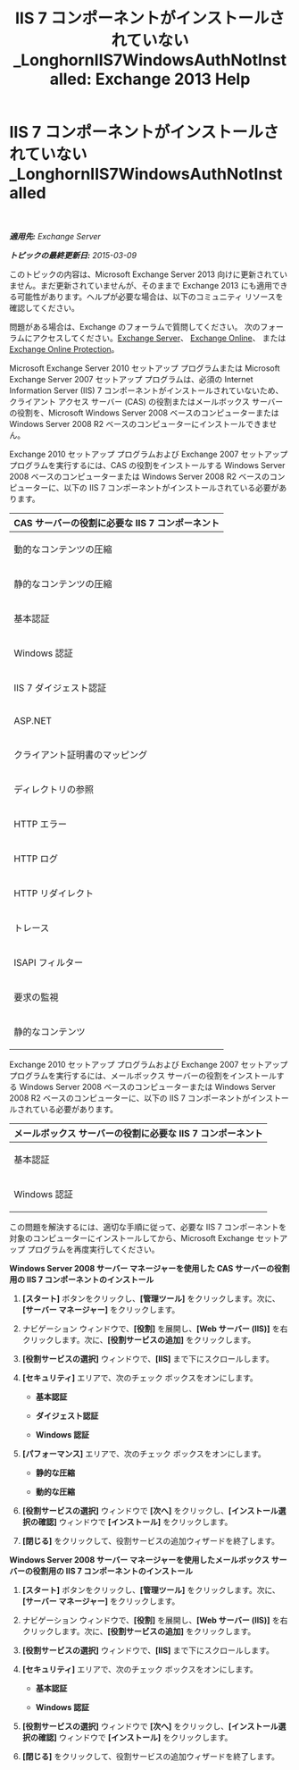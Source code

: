 ﻿---
title: 'IIS 7 コンポーネントがインストールされていない_LonghornIIS7WindowsAuthNotInstalled: Exchange 2013 Help'
TOCTitle: IIS 7 コンポーネントがインストールされていない_LonghornIIS7WindowsAuthNotInstalled
ms:assetid: f0e75196-5d0d-4e6d-8931-e6c576f55caa
ms:mtpsurl: https://technet.microsoft.com/ja-jp/library/ms.exch.setupreadiness.longhorniis7windowsauthnotinstalled(v=EXCHG.150)
ms:contentKeyID: 48270229
ms.date: 04/24/2018
mtps_version: v=EXCHG.150
ms.translationtype: HT
---

# IIS 7 コンポーネントがインストールされていない\_LonghornIIS7WindowsAuthNotInstalled

 

_**適用先:** Exchange Server_

_**トピックの最終更新日:** 2015-03-09_

このトピックの内容は、Microsoft Exchange Server 2013 向けに更新されていません。まだ更新されていませんが、そのままで Exchange 2013 にも適用できる可能性があります。ヘルプが必要な場合は、以下のコミュニティ リソースを確認してください。

問題がある場合は、Exchange のフォーラムで質問してください。 次のフォーラムにアクセスしてください。[Exchange Server](https://go.microsoft.com/fwlink/p/?linkid=60612)、 [Exchange Online](https://go.microsoft.com/fwlink/p/?linkid=267542)、 または [Exchange Online Protection](https://go.microsoft.com/fwlink/p/?linkid=285351)。

Microsoft Exchange Server 2010 セットアップ プログラムまたは Microsoft Exchange Server 2007 セットアップ プログラムは、必須の Internet Information Server (IIS) 7 コンポーネントがインストールされていないため、クライアント アクセス サーバー (CAS) の役割またはメールボックス サーバーの役割を、Microsoft Windows Server 2008 ベースのコンピューターまたは Windows Server 2008 R2 ベースのコンピューターにインストールできません。

Exchange 2010 セットアップ プログラムおよび Exchange 2007 セットアップ プログラムを実行するには、CAS の役割をインストールする Windows Server 2008 ベースのコンピューターまたは Windows Server 2008 R2 ベースのコンピューターに、以下の IIS 7 コンポーネントがインストールされている必要があります。


<table>
<colgroup>
<col style="width: 100%" />
</colgroup>
<thead>
<tr class="header">
<th><strong>CAS サーバーの役割に必要な IIS 7 コンポーネント</strong></th>
</tr>
</thead>
<tbody>
<tr class="odd">
<td><p>動的なコンテンツの圧縮</p></td>
</tr>
<tr class="even">
<td><p>静的なコンテンツの圧縮</p></td>
</tr>
<tr class="odd">
<td><p>基本認証</p></td>
</tr>
<tr class="even">
<td><p>Windows 認証</p></td>
</tr>
<tr class="odd">
<td><p>IIS 7 ダイジェスト認証</p></td>
</tr>
<tr class="even">
<td><p>ASP.NET</p></td>
</tr>
<tr class="odd">
<td><p>クライアント証明書のマッピング</p></td>
</tr>
<tr class="even">
<td><p>ディレクトリの参照</p></td>
</tr>
<tr class="odd">
<td><p>HTTP エラー</p></td>
</tr>
<tr class="even">
<td><p>HTTP ログ</p></td>
</tr>
<tr class="odd">
<td><p>HTTP リダイレクト</p></td>
</tr>
<tr class="even">
<td><p>トレース</p></td>
</tr>
<tr class="odd">
<td><p>ISAPI フィルター</p></td>
</tr>
<tr class="even">
<td><p>要求の監視</p></td>
</tr>
<tr class="odd">
<td><p>静的なコンテンツ</p></td>
</tr>
</tbody>
</table>


Exchange 2010 セットアップ プログラムおよび Exchange 2007 セットアップ プログラムを実行するには、メールボックス サーバーの役割をインストールする Windows Server 2008 ベースのコンピューターまたは Windows Server 2008 R2 ベースのコンピューターに、以下の IIS 7 コンポーネントがインストールされている必要があります。


<table>
<colgroup>
<col style="width: 100%" />
</colgroup>
<thead>
<tr class="header">
<th><strong>メールボックス サーバーの役割に必要な IIS 7 コンポーネント</strong></th>
</tr>
</thead>
<tbody>
<tr class="odd">
<td><p>基本認証</p></td>
</tr>
<tr class="even">
<td><p>Windows 認証</p></td>
</tr>
</tbody>
</table>


この問題を解決するには、適切な手順に従って、必要な IIS 7 コンポーネントを対象のコンピューターにインストールしてから、Microsoft Exchange セットアップ プログラムを再度実行してください。

**Windows Server 2008 サーバー マネージャーを使用した CAS サーバーの役割用の IIS 7 コンポーネントのインストール**

1.  **\[スタート\]** ボタンをクリックし、**\[管理ツール\]** をクリックします。次に、**\[サーバー マネージャー\]** をクリックします。

2.  ナビゲーション ウィンドウで、**\[役割\]** を展開し、**\[Web サーバー (IIS)\]** を右クリックします。次に、**\[役割サービスの追加\]** をクリックします。

3.  **\[役割サービスの選択\]** ウィンドウで、**\[IIS\]** まで下にスクロールします。

4.  **\[セキュリティ\]** エリアで、次のチェック ボックスをオンにします。
    
      - **基本認証**
    
      - **ダイジェスト認証**
    
      - **Windows 認証**

5.  **\[パフォーマンス\]** エリアで、次のチェック ボックスをオンにします。
    
      - **静的な圧縮**
    
      - **動的な圧縮**

6.  **\[役割サービスの選択\]** ウィンドウで **\[次へ\]** をクリックし、**\[インストール選択の確認\]** ウィンドウで **\[インストール\]** をクリックします。

7.  **\[閉じる\]** をクリックして、役割サービスの追加ウィザードを終了します。

**Windows Server 2008 サーバー マネージャーを使用したメールボックス サーバーの役割用の IIS 7 コンポーネントのインストール**

1.  **\[スタート\]** ボタンをクリックし、**\[管理ツール\]** をクリックします。次に、**\[サーバー マネージャー\]** をクリックします。

2.  ナビゲーション ウィンドウで、**\[役割\]** を展開し、**\[Web サーバー (IIS)\]** を右クリックします。次に、**\[役割サービスの追加\]** をクリックします。

3.  **\[役割サービスの選択\]** ウィンドウで、**\[IIS\]** まで下にスクロールします。

4.  **\[セキュリティ\]** エリアで、次のチェック ボックスをオンにします。
    
      - **基本認証**
    
      - **Windows 認証**

5.  **\[役割サービスの選択\]** ウィンドウで **\[次へ\]** をクリックし、**\[インストール選択の確認\]** ウィンドウで **\[インストール\]** をクリックします。

6.  **\[閉じる\]** をクリックして、役割サービスの追加ウィザードを終了します。

